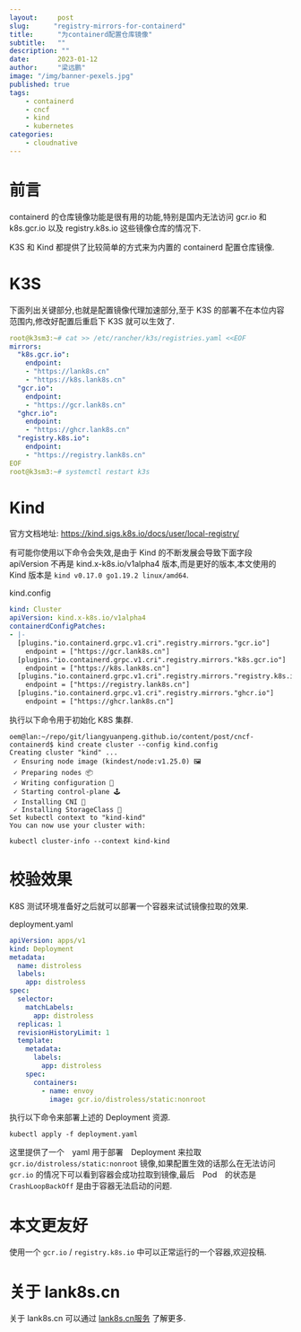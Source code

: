 ```yaml
---
layout:     post 
slug:      "registry-mirrors-for-containerd"
title:      "为containerd配置仓库镜像"
subtitle:   ""
description: ""
date:       2023-01-12
author:     "梁远鹏"
image: "/img/banner-pexels.jpg"
published: true
tags:
    - containerd 
    - cncf
    - kind
    - kubernetes
categories: 
    - cloudnative
---
```


# 前言    

containerd 的仓库镜像功能是很有用的功能,特别是国内无法访问 gcr.io 和 k8s.gcr.io 以及 registry.k8s.io 这些镜像仓库的情况下.

K3S 和 Kind 都提供了比较简单的方式来为内置的 containerd 配置仓库镜像.

# K3S   

下面列出关键部分,也就是配置镜像代理加速部分,至于 K3S 的部署不在本位内容范围内,修改好配置后重启下 K3S 就可以生效了.

```yaml
root@k3sm3:~# cat >> /etc/rancher/k3s/registries.yaml <<EOF
mirrors:
  "k8s.gcr.io":
    endpoint:
    - "https://lank8s.cn"
    - "https://k8s.lank8s.cn"
  "gcr.io":
    endpoint:
    - "https://gcr.lank8s.cn"
  "ghcr.io":
    endpoint:
    - "https://ghcr.lank8s.cn"
  "registry.k8s.io":
    endpoint:
    - "https://registry.lank8s.cn"
EOF
root@k3sm3:~# systemctl restart k3s
```

# Kind  

官方文档地址: https://kind.sigs.k8s.io/docs/user/local-registry/

有可能你使用以下命令会失效,是由于 Kind 的不断发展会导致下面字段 apiVersion 不再是 kind.x-k8s.io/v1alpha4 版本,而是更好的版本,本文使用的 Kind 版本是 `kind v0.17.0 go1.19.2 linux/amd64`.

kind.config 
```yaml
kind: Cluster
apiVersion: kind.x-k8s.io/v1alpha4
containerdConfigPatches:
- |-
  [plugins."io.containerd.grpc.v1.cri".registry.mirrors."gcr.io"]
    endpoint = ["https://gcr.lank8s.cn"]
  [plugins."io.containerd.grpc.v1.cri".registry.mirrors."k8s.gcr.io"]
    endpoint = ["https://k8s.lank8s.cn"]
  [plugins."io.containerd.grpc.v1.cri".registry.mirrors."registry.k8s.io"]
    endpoint = ["https://registry.lank8s.cn"]
  [plugins."io.containerd.grpc.v1.cri".registry.mirrors."ghcr.io"]
    endpoint = ["https://ghcr.lank8s.cn"]
```

执行以下命令用于初始化 K8S 集群.

```shell
oem@lan:~/repo/git/liangyuanpeng.github.io/content/post/cncf-containerd$ kind create cluster --config kind.config 
Creating cluster "kind" ...
 ✓ Ensuring node image (kindest/node:v1.25.0) 🖼 
 ✓ Preparing nodes 📦  
 ✓ Writing configuration 📜 
 ✓ Starting control-plane 🕹️ 
 ✓ Installing CNI 🔌 
 ✓ Installing StorageClass 💾 
Set kubectl context to "kind-kind"
You can now use your cluster with:

kubectl cluster-info --context kind-kind
```  

# 校验效果

K8S 测试环境准备好之后就可以部署一个容器来试试镜像拉取的效果.

deployment.yaml
```yaml
apiVersion: apps/v1
kind: Deployment
metadata:
  name: distroless
  labels:
    app: distroless
spec:
  selector:
    matchLabels:
      app: distroless
  replicas: 1
  revisionHistoryLimit: 1
  template:
    metadata:
      labels:
        app: distroless
    spec:
      containers:
        - name: envoy
          image: gcr.io/distroless/static:nonroot
```

执行以下命令来部署上述的 Deployment 资源.
```shell
kubectl apply -f deployment.yaml
```

这里提供了一个　yaml 用于部署　Deployment 来拉取 `gcr.io/distroless/static:nonroot` 镜像,如果配置生效的话那么在无法访问　`gcr.io` 的情况下可以看到容器会成功拉取到镜像,最后　Pod　的状态是 `CrashLoopBackOff` 是由于容器无法启动的问题.

# 本文更友好

使用一个 `gcr.io` / `registry.k8s.io` 中可以正常运行的一个容器,欢迎投稿.

# 关于 lank8s.cn

关于 lank8s.cn 可以通过 [lank8s.cn服务](https://liangyuanpeng.com/post/service-lank8s.cn/) 了解更多.

